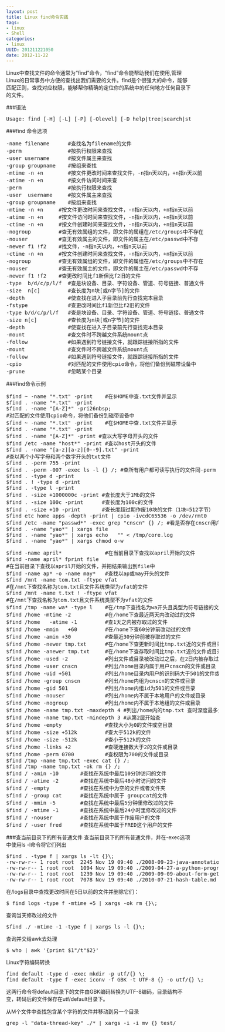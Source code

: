 ```yaml
---
layout: post
title: Linux find命令实践
tags: 
- linux
- Shell
categories:
- linux
UUID: 201211221050
date: 2012-11-22
---
```


Linux中查找文件的命令通常为“find”命令，“find”命令能帮助我们在使用,管理Linux的日常事务中方便的查找出我们需要的文件。find是个很强大的命令，能够匹配正则，查找对应权限，能够帮你精确的定位你的系统中的任何地方任何目录下的文件。

###语法
<pre id="bash" >
Usage: find [-H] [-L] [-P] [-Olevel] [-D help|tree|search|stat|rates|opt|exec] [path...] [expression]
</pre>

###find 命令选项
<pre id="wiki" style="width:580px">
-name filename      #查找名为filename的文件
-perm               #按执行权限来查找
-user username      #按文件属主来查找
-group groupname    #按组来查找
-mtime -n +n        #按文件更改时间来查找文件，-n指n天以内，+n指n天以前
-atime -n +n        #按文件访问时间来查
-perm               #按执行权限来查找
-user  username     #按文件属主来查找
-group groupname    #按组来查找
-mtime -n +n     #按文件更改时间来查找文件，-n指n天以内，+n指n天以前
-atime -n +n     #按文件访问时间来查找文件，-n指n天以内，+n指n天以前 
-ctime -n +n     #按文件创建时间来查找文件，-n指n天以内，+n指n天以前 
-nogroup         #查无有效属组的文件，即文件的属组在/etc/groups中不存在
-nouser          #查无有效属主的文件，即文件的属主在/etc/passwd中不存
-newer f1 !f2    #找文件，-n指n天以内，+n指n天以前 
-ctime -n +n     #按文件创建时间来查找文件，-n指n天以内，+n指n天以前 
-nogroup         #查无有效属组的文件，即文件的属组在/etc/groups中不存在
-nouser          #查无有效属主的文件，即文件的属主在/etc/passwd中不存
-newer f1 !f2    #查更改时间比f1新但比f2旧的文件
-type  b/d/c/p/l/f  #查是块设备、目录、字符设备、管道、符号链接、普通文件
-size  n[c]         #查长度为n块[或n字节]的文件
-depth              #使查找在进入子目录前先行查找完本目录
-fstype             #查更改时间比f1新但比f2旧的文件
-type b/d/c/p/l/f   #查是块设备、目录、字符设备、管道、符号链接、普通文件
-size n[c]          #查长度为n块[或n字节]的文件
-depth              #使查找在进入子目录前先行查找完本目录
-mount              #查文件时不跨越文件系统mount点
-follow             #如果遇到符号链接文件，就跟踪链接所指的文件
-mount              #查文件时不跨越文件系统mount点
-follow             #如果遇到符号链接文件，就跟踪链接所指的文件
-cpio               #对匹配的文件使用cpio命令，将他们备份到磁带设备中
-prune              #忽略某个目录
</pre>

###find命令示例
<pre id="bash" style="width:580px">
$find ~ -name "*.txt" -print    #在$HOME中查.txt文件并显示
$find . -name "*.txt" -print
$find . -name "[A-Z]*" -pri26nbsp; 
#对匹配的文件使用cpio命令，将他们备份到磁带设备中
$find ~ -name "*.txt" -print    #在$HOME中查.txt文件并显示
$find . -name "*.txt" -print
$find . -name "[A-Z]*" -print #查以大写字母开头的文件
$find /etc -name "host*" -print #查以host开头的文件
$find . -name "[a-z][a-z][0--9].txt" -print 
#查以两个小写字母和两个数字开头的txt文件
$find . -perm 755 -print
$find . -perm -007 -exec ls -l {} /; #查所有用户都可读写执行的文件同-perm 777
$find . -type d -print
$find . ! -type d -print 
$find . -type l -print
$find . -size +1000000c -print #查长度大于1Mb的文件
$find . -size 100c -print      #查长度为100c的文件
$find . -size +10 -print       #查长度超过期作废10块的文件（1块=512字节）
$find etc home apps -depth -print | cpio -ivcdC65536 -o /dev/rmt0
$find /etc -name "passwd*" -exec grep "cnscn" {} /; #看是否存在cnscn用户
$find . -name "yao*" | xargs file
$find . -name "yao*" | xargs echo   "" < /tmp/core.log
$find . -name "yao*" | xargs chmod o-w
</pre>


<pre id="bash" style="width:580px">
$find -name april*              #在当前目录下查找以april开始的文件
$find -name april* fprint file  
#在当前目录下查找以april开始的文件，并把结果输出到file中
$find -name ap* -o -name may*   #查找以ap或may开头的文件
$find /mnt -name tom.txt -ftype vfat  
#在/mnt下查找名称为tom.txt且文件系统类型为vfat的文件
$find /mnt -name t.txt ! -ftype vfat  
#在/mnt下查找名称为tom.txt且文件系统类型不为vfat的文件
$find /tmp -name wa* -type l    #在/tmp下查找名为wa开头且类型为符号链接的文件
$find /home -mtime -2           #在/home下查最近两天内改动过的文件
$find /home   -atime -1         #查1天之内被存取过的文件
$find /home -mmin   +60         #在/home下查60分钟前改动过的文件
$find /home -amin +30           #查最近30分钟前被存取过的文件
$find /home -newer tmp.txt      #在/home下查更新时间比tmp.txt近的文件或目录
$find /home -anewer tmp.txt     #在/home下查存取时间比tmp.txt近的文件或目录
$find /home -used -2            #列出文件或目录被改动过之后，在2日内被存取过的文件或目录
$find /home -user cnscn         #列出/home目录内属于用户cnscn的文件或目录
$find /home -uid +501           #列出/home目录内用户的识别码大于501的文件或目录
$find /home -group cnscn        #列出/home内组为cnscn的文件或目录
$find /home -gid 501            #列出/home内组id为501的文件或目录
$find /home -nouser             #列出/home内不属于本地用户的文件或目录
$find /home -nogroup            #列出/home内不属于本地组的文件或目录
$find /home -name tmp.txt -maxdepth 4 #列出/home内的tmp.txt 查时深度最多为3层
$find /home -name tmp.txt -mindepth 3 #从第2层开始查
$find /home -empty              #查找大小为0的文件或空目录
$find /home -size +512k         #查大于512k的文件
$find /home -size -512k         #查小于512k的文件
$find /home -links +2           #查硬连接数大于2的文件或目录
$find /home -perm 0700          #查权限为700的文件或目录
$find /tmp -name tmp.txt -exec cat {} /;
$find /tmp -name tmp.txt -ok rm {} /;
$find / -amin -10       #查找在系统中最后10分钟访问的文件
$find / -atime -2       #查找在系统中最后48小时访问的文件
$find / -empty          #查找在系统中为空的文件或者文件夹
$find / -group cat      #查找在系统中属于 groupcat的文件
$find / -mmin -5        #查找在系统中最后5分钟里修改过的文件
$find / -mtime -1       #查找在系统中最后24小时里修改过的文件
$find / -nouser         #查找在系统中属于作废用户的文件
$find / -user fred      #查找在系统中属于FRED这个用户的文件
</pre>

###查当前目录下的所有普通文件
查当前目录下的所有普通文件，并在-exec选项中使用ls -l命令将它们列出
<pre id="bash" style="width:580px">
$find . -type f | xargs ls -lt {}\;
-rw-rw-r-- 1 root root  2245 Nov 19 09:40 ./2008-09-23-java-annotation.md
-rw-rw-r-- 1 root root  1094 Nov 19 09:40 ./2009-04-27-a-python-program.md
-rw-rw-r-- 1 root root  1239 Nov 19 09:40 ./2009-09-09-about-form-get-post.md
-rw-rw-r-- 1 root root  7078 Nov 19 09:40 ./2010-07-21-hash-table.md
</pre>

在/logs目录中查找更改时间在5日以前的文件并删除它们：
<pre id="bash" style="width:580px">
$ find logs -type f -mtime +5 | xargs -ok rm {}\;
</pre>
查询当天修改过的文件
<pre id="bash" style="width:580px">
$find ./ -mtime -1 -type f | xargs ls -l {}\;
</pre>

查询并交给awk去处理
<pre id="bash" style="width:580px">
$ who | awk '{print $1"/t"$2}'
</pre>

Linux字符编码转换
<pre id="bash" style="width:580px">
find default -type d -exec mkdir -p utf/{} \;
find default -type f -exec iconv -f GBK -t UTF-8 {} -o utf/{} \;
</pre>
这两行命令将default目录下的文件由GBK编码转换为UTF-8编码，目录结构不变，转码后的文件保存在utf/default目录下。

从M个文件中查找包含某个字符的文件并移动到另一个目录
<pre id="bash" style="widht:580px">
grep -l "data-thread-key" ./* | xargs -i -i mv {} test/
</pre>
